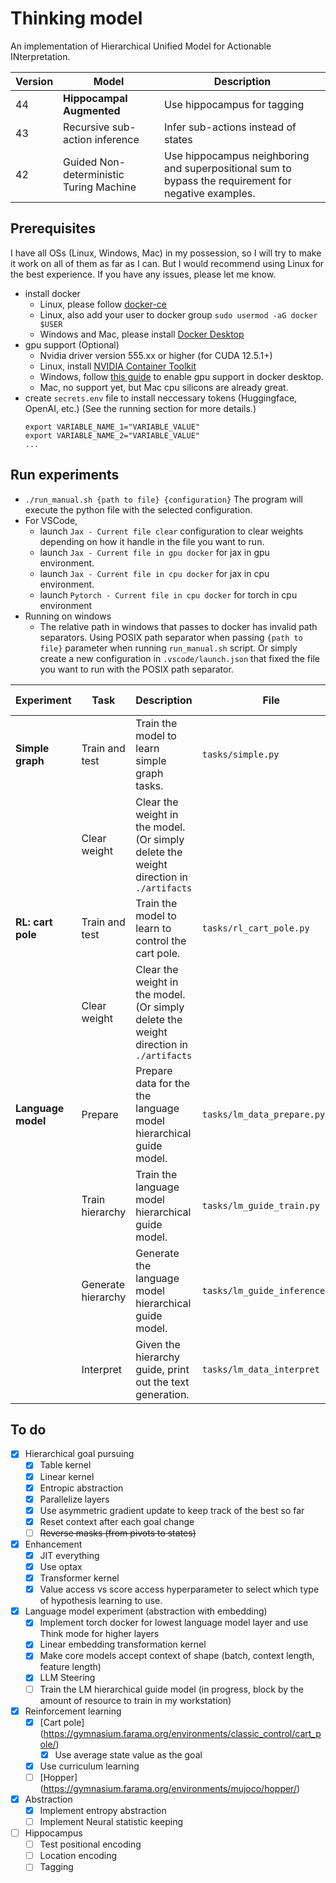 # Thinking model

An implementation of Hierarchical Unified Model for Actionable INterpretation.

| Version | Model                                   | Description                                                                                          |
| ------- | --------------------------------------- | ---------------------------------------------------------------------------------------------------- |
| 44      | **Hippocampal Augmented**               | Use hippocampus for tagging                                                                          |
| 43      | Recursive sub-action inference          | Infer sub-actions instead of states                                                                  |
| 42      | Guided Non-deterministic Turing Machine | Use hippocampus neighboring and superpositional sum to bypass the requirement for negative examples. |

## Prerequisites

I have all OSs (Linux, Windows, Mac) in my possession, so I will try to make it work on all of them as far as I can.
But I would recommend using Linux for the best experience.
If you have any issues, please let me know.

-   install docker
    -   Linux, please follow [docker-ce](https://www.linode.com/docs/guides/installing-and-using-docker-on-ubuntu-and-debian/)
    -   Linux, also add your user to docker group `sudo usermod -aG docker $USER`
    -   Windows and Mac, please install [Docker Desktop](https://www.docker.com/products/docker-desktop)
-   gpu support (Optional)
    -   Nvidia driver version 555.xx or higher (for CUDA 12.5.1+)
    -   Linux, install [NVIDIA Container Toolkit](https://docs.nvidia.com/datacenter/cloud-native/container-toolkit/latest/install-guide.html)
    -   Windows, follow [this guide](https://docs.docker.com/desktop/gpu/) to enable gpu support in docker desktop.
    -   Mac, no support yet, but Mac cpu silicons are already great.
-   create `secrets.env` file to install neccessary tokens (Huggingface, OpenAI, etc.) (See the running section for more details.)
    ```
    export VARIABLE_NAME_1="VARIABLE_VALUE"
    export VARIABLE_NAME_2="VARIABLE_VALUE"
    ...
    ```

## Run experiments

-   `./run_manual.sh {path to file} {configuration}` The program will execute the python file with the selected configuration.
-   For VSCode,
    -   launch `Jax - Current file clear` configuration to clear weights depending on how it handle in the file you want to run.
    -   launch `Jax - Current file in gpu docker` for jax in gpu environment.
    -   launch `Jax - Current file in cpu docker` for jax in cpu environment.
    -   launch `Pytorch - Current file in cpu docker` for torch in cpu environment
-   Running on windows
    -   The relative path in windows that passes to docker has invalid path separators. Using POSIX path separator when passing `{path to file}` parameter when running `run_manual.sh` script. Or simply create a new configuration in `.vscode/launch.json` that fixed the file you want to run with the POSIX path separator.

| Experiment         | Task               | Description                                                                            | File                          | Valid configs        | Required env vars            |
| ------------------ | ------------------ | -------------------------------------------------------------------------------------- | ----------------------------- | -------------------- | ---------------------------- |
| **Simple graph**   | Train and test     | Train the model to learn simple graph tasks.                                           | `tasks/simple.py`             | `jax-gpu`, `jax-cpu` | -                            |
|                    | Clear weight       | Clear the weight in the model. (Or simply delete the weight direction in `./artifacts` |                               | `jax-gpu`, `jax-cpu` | -                            |
| **RL: cart pole**  | Train and test     | Train the model to learn to control the cart pole.                                     | `tasks/rl_cart_pole.py`       | `jax-gpu`, `jax-cpu` | -                            |
|                    | Clear weight       | Clear the weight in the model. (Or simply delete the weight direction in `./artifacts` |                               | `jax-gpu`, `jax-cpu` | -                            |
| **Language model** | Prepare            | Prepare data for the the language model hierarchical guide model.                      | `tasks/lm_data_prepare.py`    | `torch-cpu`          | `HF_TOKEN`, `OPENAI_API_KEY` |
|                    | Train hierarchy    | Train the language model hierarchical guide model.                                     | `tasks/lm_guide_train.py`     | `jax-gpu`, `jax-cpu` | -                            |
|                    | Generate hierarchy | Generate the language model hierarchical guide model.                                  | `tasks/lm_guide_inference.py` | `jax-gpu`, `jax-cpu` | -                            |
|                    | Interpret          | Given the hierarchy guide, print out the text generation.                              | `tasks/lm_data_interpret`     | `torch-cpu`          | `HF_TOKEN`                   |

## To do

-   [x] Hierarchical goal pursuing
    -   [x] Table kernel
    -   [x] Linear kernel
    -   [x] Entropic abstraction
    -   [x] Parallelize layers
    -   [x] Use asymmetric gradient update to keep track of the best so far
    -   [x] Reset context after each goal change
    -   [ ] ~~Reverse masks (from pivots to states)~~
-   [x] Enhancement
    -   [x] JIT everything
    -   [x] Use optax
    -   [x] Transformer kernel
    -   [x] Value access vs score access hyperparameter to select which type of hypothesis learning to use.
-   [x] Language model experiment (abstraction with embedding)
    -   [x] Implement torch docker for lowest language model layer and use Think mode for higher layers
    -   [x] Linear embedding transformation kernel
    -   [x] Make core models accept context of shape (batch, context length, feature length)
    -   [x] LLM Steering
    -   [ ] Train the LM hierarchical guide model (in progress, block by the amount of resource to train in my workstation)
-   [x] Reinforcement learning
    -   [x] [Cart pole] (https://gymnasium.farama.org/environments/classic_control/cart_pole/)
        -   [x] Use average state value as the goal
    -   [x] Use curriculum learning
    -   [ ] [Hopper] (https://gymnasium.farama.org/environments/mujoco/hopper/)
-   [x] Abstraction
    -   [x] Implement entropy abstraction
    -   [ ] Implement Neural statistic keeping
-   [ ] Hippocampus
    -   [ ] Test positional encoding
    -   [ ] Location encoding
    -   [ ] Tagging
